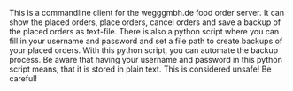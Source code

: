 This is a commandline client for the wegggmbh.de food order server. It can show the placed orders, place orders, cancel orders and save a backup of the placed orders as text-file.
There is also a python script where you can fill in your username and password and set a file path to create backups of your placed orders. With this python script, you can automate the backup process.
Be aware that having your username and password in this python script means, that it is stored in plain text. This is considered unsafe! Be careful!